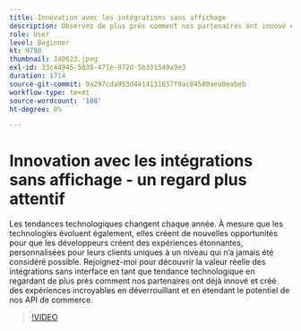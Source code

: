 ```yaml
---
title: Innovation avec les intégrations sans affichage
description: Observez de plus près comment nos partenaires ont innové et créé des expériences en déverrouillant et en étendant le potentiel des API de commerce Adobe.
role: User
level: Beginner
kt: 9790
thumbnail: 340623.jpeg
exl-id: 33c44945-5838-471e-972d-5b331549a9e3
duration: 1714
source-git-commit: 9a297cda953d4414131657f9ac84580aea0eabeb
workflow-type: tm+mt
source-wordcount: '108'
ht-degree: 0%

---
```


# Innovation avec les intégrations sans affichage - un regard plus attentif

Les tendances technologiques changent chaque année. À mesure que les technologies évoluent également, elles créent de nouvelles opportunités pour que les développeurs créent des expériences étonnantes, personnalisées pour leurs clients uniques à un niveau qui n’a jamais été considéré possible. Rejoignez-moi pour découvrir la valeur réelle des intégrations sans interface en tant que tendance technologique en regardant de plus près comment nos partenaires ont déjà innové et créé des expériences incroyables en déverrouillant et en étendant le potentiel de nos API de commerce.

>[!VIDEO](https://video.tv.adobe.com/v/340623/?quality=12&learn=on)
